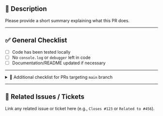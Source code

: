 ## 📌 Description

Please provide a short summary explaining what this PR does.

---

## ✅ General Checklist

- [ ] Code has been tested locally
- [ ] No `console.log` or `debugger` left in code
- [ ] Documentation/README updated if necessary

---

<details>
  <summary>🚨 Additional checklist for PRs targeting <code>main</code> branch</summary>

> ⚠️ Only required if this PR is targeting the <code>main</code> branch!

- [ ] This version is production-ready
- [ ] All critical paths have been tested thoroughly
- [ ] A responsible person is assigned for the deployment
- [ ] Rollback plan is prepared in case of failure
</details>

---

## 📎 Related Issues / Tickets

Link any related issue or ticket here (e.g., `Closes #123` or `Related to #456`).
